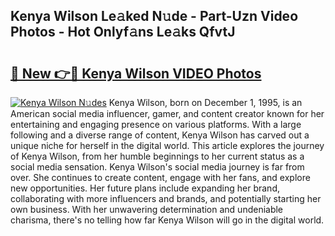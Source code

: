 ## Kenya Wilson Le𝚊ked N𝚞de - Part-Uzn Video Photos - Hot Onlyf𝚊ns Le𝚊ks QfvtJ

# <h2><a href="http://ab32243.deff.icu/?id=Kenya+Wilson">🔗 New 👉🔴 Kenya Wilson VIDEO Photos</a></h2>

[![Kenya Wilson N𝚞des](https://i.imgur.com/rIISA9y.gif)](http://ab32243.deff.icu/?id=Kenya+Wilson)
Kenya Wilson, born on December 1, 1995, is an American social media influencer, gamer, and content creator known for her entertaining and engaging presence on various platforms. With a large following and a diverse range of content, Kenya Wilson has carved out a unique niche for herself in the digital world. This article explores the journey of Kenya Wilson, from her humble beginnings to her current status as a social media sensation. Kenya Wilson's social media journey is far from over. She continues to create content, engage with her fans, and explore new opportunities. Her future plans include expanding her brand, collaborating with more influencers and brands, and potentially starting her own business. With her unwavering determination and undeniable charisma, there's no telling how far Kenya Wilson will go in the digital world.
